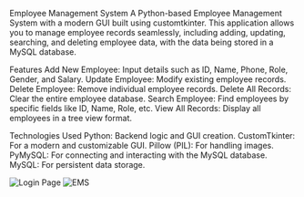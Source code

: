 Employee Management System
A Python-based Employee Management System with a modern GUI built using customtkinter. This application allows you to manage employee records seamlessly, including adding, updating, searching, and deleting employee data, with the data being stored in a MySQL database.

Features
Add New Employee: Input details such as ID, Name, Phone, Role, Gender, and Salary.
Update Employee: Modify existing employee records.
Delete Employee: Remove individual employee records.
Delete All Records: Clear the entire employee database.
Search Employee: Find employees by specific fields like ID, Name, Role, etc.
View All Records: Display all employees in a tree view format.

Technologies Used
Python: Backend logic and GUI creation.
CustomTkinter: For a modern and customizable GUI.
Pillow (PIL): For handling images.
PyMySQL: For connecting and interacting with the MySQL database.
MySQL: For persistent data storage.

![Login Page](https://github.com/user-attachments/assets/ca934b4a-de43-46f9-85e2-0e38661a4e98)
![EMS](https://github.com/user-attachments/assets/94364d13-ff06-4490-bcec-c895d0daddcd)
